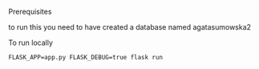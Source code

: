 Prerequisites

to run this you need to have created a database named agatasumowska2

To run locally

```
FLASK_APP=app.py FLASK_DEBUG=true flask run
```